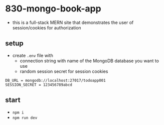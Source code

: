 # 830-mongo-book-app 

- this is a full-stack MERN site that demonstrates the user of session/cookies for authorization

## setup

- create `.env` file with 
  - connection string with name of the MongoDB database you want to use
  - random session secret for session cookies

```
DB_URL = mongodb://localhost:27017/todoapp001
SESSION_SECRET = 123456789abcd
```

## start

- `npm i`
- `npm run dev`
